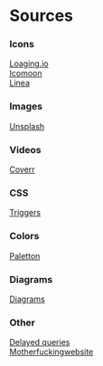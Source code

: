 # Sources

### Icons
[Loaging.io](https://loading.io/)<br />
[Icomoon](https://icomoon.io/)<br />
[Linea](https://linea.io/)<br />

### Images
[Unsplash](https://unsplash.com/)<br />

### Videos
[Coverr](https://coverr.co/)<br />

### CSS
[Triggers](https://csstriggers.com/)<br />

### Colors
[Paletton](https://paletton.com/)<br />

### Diagrams
[Diagrams](https://app.diagrams.net/)<br />

### Other

[Delayed queries](https://httpbin.org/delay/3)<br />
[Motherfuckingwebsite](http://motherfuckingwebsite.com/)<br />
